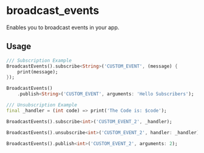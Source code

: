 # broadcast_events

Enables you to broadcast events in your app.

## Usage

```dart
/// Subscription Example
BroadcastEvents().subscribe<String>('CUSTOM_EVENT', (message) {
    print(message);
});

BroadcastEvents()
    .publish<String>('CUSTOM_EVENT', arguments: 'Hello Subscribers');

/// Unsubscription Example
final _handler = (int code) => print('The Code is: $code');

BroadcastEvents().subscribe<int>('CUSTOM_EVENT_2', _handler);

BroadcastEvents().unsubscribe<int>('CUSTOM_EVENT_2', handler: _handler);

BroadcastEvents().publish<int>('CUSTOM_EVENT_2', arguments: 2);
```

